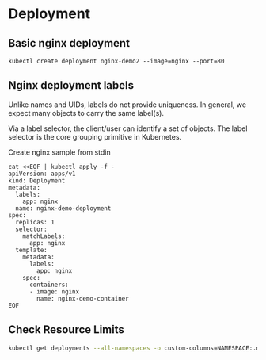 # Deployment

## Basic nginx deployment
```
kubectl create deployment nginx-demo2 --image=nginx --port=80
```

## Nginx deployment labels
Unlike names and UIDs, labels do not provide uniqueness. In general, we expect many objects to carry the same label(s).

Via a label selector, the client/user can identify a set of objects. The label selector is the core grouping primitive in Kubernetes.

Create nginx sample from stdin
```
cat <<EOF | kubectl apply -f -
apiVersion: apps/v1
kind: Deployment
metadata:
  labels:
    app: nginx
  name: nginx-demo-deployment
spec:
  replicas: 1
  selector:
    matchLabels:
      app: nginx
  template:
    metadata:
      labels:
        app: nginx
    spec:
      containers:
      - image: nginx
        name: nginx-demo-container
EOF
```

## Check Resource Limits
```sh
kubectl get deployments --all-namespaces -o custom-columns=NAMESPACE:.metadata.namespace,NAME:.metadata.name,CPU_REQUEST:.spec.template.spec.containers[*].resources.requests.cpu,MEM_REQUEST:.spec.template.spec.containers[*].resources.requests.memory,CPU_LIMIT:.spec.template.spec.containers[*].resources.limits.cpu,MEM_LIMIT:.spec.template.spec.containers[*].resources.limits.memory
```
